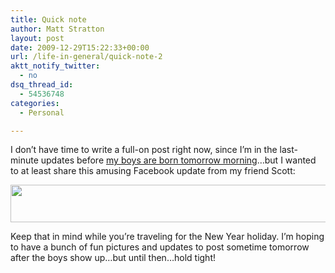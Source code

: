 ```yaml
---
title: Quick note
author: Matt Stratton
layout: post
date: 2009-12-29T15:22:33+00:00
url: /life-in-general/quick-note-2
aktt_notify_twitter:
  - no
dsq_thread_id:
  - 54536748
categories:
  - Personal

---
```

I don&#8217;t have time to write a full-on post right now, since I&#8217;m in the last-minute updates before <a href="https://strattonboys.com/were-on-the-schedule" target="_blank">my boys are born tomorrow morning</a>&#8230;but I wanted to at least share this amusing Facebook update from my friend Scott:

[<img class="aligncenter size-full wp-image-5742" title="tickets" src="/wp-content/uploads/tickets.jpg" alt="" width="528" height="60" srcset="/wp-content/uploads/tickets.jpg 528w, /wp-content/uploads/tickets-300x34.jpg 300w" sizes="(max-width: 528px) 100vw, 528px" />][1]

Keep that in mind while you&#8217;re traveling for the New Year holiday. I&#8217;m hoping to have a bunch of fun pictures and updates to post sometime tomorrow after the boys show up&#8230;but until then&#8230;hold tight!

 [1]: /wp-content/uploads/tickets.jpg